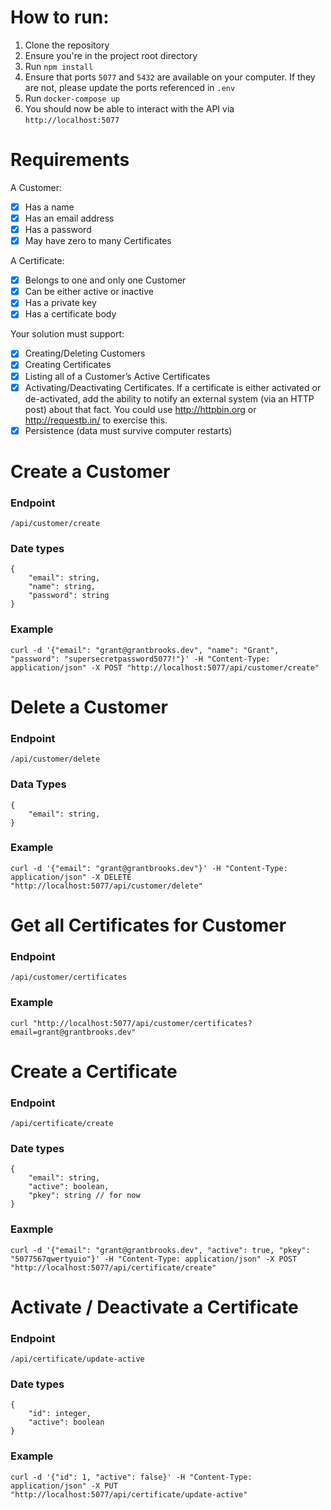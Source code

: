 # How to run:

1. Clone the repository
2. Ensure you're in the project root directory
3. Run `npm install`
4. Ensure that ports `5077` and `5432` are available on your computer. If they are not, please update the ports referenced in `.env`
5. Run `docker-compose up`
6. You should now be able to interact with the API via `http://localhost:5077`

# Requirements

A Customer:

-   [x] Has a name
-   [x] Has an email address
-   [x] Has a password
-   [x] May have zero to many Certificates

A Certificate:

-   [x] Belongs to one and only one Customer
-   [x] Can be either active or inactive
-   [x] Has a private key
-   [x] Has a certificate body

Your solution must support:

-   [x] Creating/Deleting Customers
-   [x] Creating Certificates
-   [x] Listing all of a Customer’s Active Certificates
-   [x] Activating/Deactivating Certificates. If a certificate is either activated or de-activated, add the ability to notify an external system (via an HTTP post) about that fact. You could use http://httpbin.org or http://requestb.in/ to exercise this.
-   [x] Persistence (data must survive computer restarts)

# Create a Customer

### Endpoint

    /api/customer/create

### Date types

    {
        "email": string,
        "name": string,
        "password": string
    }

### Example

    curl -d '{"email": "grant@grantbrooks.dev", "name": "Grant", "password": "supersecretpassword5077!"}' -H "Content-Type: application/json" -X POST "http://localhost:5077/api/customer/create"

# Delete a Customer

### Endpoint

    /api/customer/delete

### Data Types

    {
        "email": string,
    }

### Example

    curl -d '{"email": "grant@grantbrooks.dev"}' -H "Content-Type: application/json" -X DELETE "http://localhost:5077/api/customer/delete"

# Get all Certificates for Customer

### Endpoint

    /api/customer/certificates

### Example

    curl "http://localhost:5077/api/customer/certificates?email=grant@grantbrooks.dev"

# Create a Certificate

### Endpoint

    /api/certificate/create

### Date types

    {
        "email": string,
        "active": boolean,
        "pkey": string // for now
    }

### Eaxmple

    curl -d '{"email": "grant@grantbrooks.dev", "active": true, "pkey": "5077567qwertyuio"}' -H "Content-Type: application/json" -X POST "http://localhost:5077/api/certificate/create"

# Activate / Deactivate a Certificate

### Endpoint

    /api/certificate/update-active

### Date types

    {
        "id": integer,
        "active": boolean
    }

### Example

    curl -d '{"id": 1, "active": false}' -H "Content-Type: application/json" -X PUT "http://localhost:5077/api/certificate/update-active"
